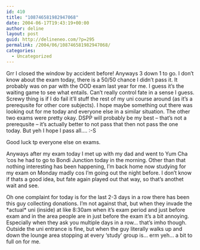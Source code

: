 ```yaml
---
id: 410
title: "108746581982947068"
date: 2004-06-17T19:43:19+00:00
author: deline
layout: post
guid: http://delineneo.com/?p=295
permalink: /2004/06/108746581982947068/
categories:
  - Uncategorized
---
```

Grr I closed the window by accident before! Anyways 3 down 1 to go. I don&#8217;t know about the exam today, there is a 50/50 chance I didn&#8217;t pass it. It probably was on par with the OOD exam last year for me. I guess it&#8217;s the waiting game to see what entails. Can&#8217;t really control fate in a sense I guess. Screwy thing is if I do fail it&#8217;ll stuff the rest of my uni course around (as it&#8217;s a prerequsite for other core subjects). I hope maybe something out there was looking out for me today and everyone else in a similar situation. The other two exams were pretty okay. DSPP will probably be my best &#8211; that&#8217;s not a prerequsite &#8211; it&#8217;s actually better to not pass that then not pass the one today. But yeh I hope I pass all&#8230;. :-S

Good luck tp everyone else on exams.

Anyways after my exam today I met up with my dad and went to Yum Cha &#8216;cos he had to go to Bondi Junction today in the morning. Other than that nothing interesting has been happening, I&#8217;m back home now studying for my exam on Monday madly cos I&#8217;m going out the night before. I don&#8217;t know if thats a good idea, but fate again played out that way, so that&#8217;s anothet wait and see.

Oh one complaint for today is for the last 2-3 days in a row there has been this guy collecting donations. I&#8217;m not against that, but when they invade the \*actual\* uni (inside) at like 8:30am when it&#8217;s exam period and just before exam and in the area people are in just before the exam it&#8217;s a bit annoying. Especially when they ask you multiple days in a row&#8230; that&#8217;s imho though. Outside the uni entrance is fine, but when the guy literally walks up and down the lounge area stopping at every &#8216;study&#8217; group is&#8230; erm yeh&#8230; a bit to full on for me.